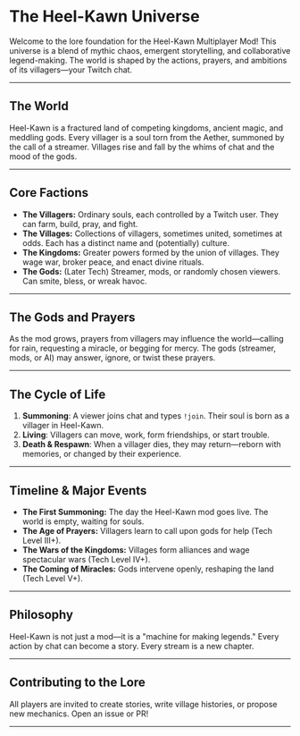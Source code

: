# The Heel-Kawn Universe

Welcome to the lore foundation for the Heel-Kawn Multiplayer Mod! This universe is a blend of mythic chaos, emergent storytelling, and collaborative legend-making. The world is shaped by the actions, prayers, and ambitions of its villagers—your Twitch chat.

---

## The World

Heel-Kawn is a fractured land of competing kingdoms, ancient magic, and meddling gods. Every villager is a soul torn from the Aether, summoned by the call of a streamer. Villages rise and fall by the whims of chat and the mood of the gods.

---

## Core Factions

- **The Villagers:** Ordinary souls, each controlled by a Twitch user. They can farm, build, pray, and fight.
- **The Villages:** Collections of villagers, sometimes united, sometimes at odds. Each has a distinct name and (potentially) culture.
- **The Kingdoms:** Greater powers formed by the union of villages. They wage war, broker peace, and enact divine rituals.
- **The Gods:** (Later Tech) Streamer, mods, or randomly chosen viewers. Can smite, bless, or wreak havoc.

---

## The Gods and Prayers

As the mod grows, prayers from villagers may influence the world—calling for rain, requesting a miracle, or begging for mercy. The gods (streamer, mods, or AI) may answer, ignore, or twist these prayers.

---

## The Cycle of Life

1. **Summoning**: A viewer joins chat and types `!join`. Their soul is born as a villager in Heel-Kawn.
2. **Living**: Villagers can move, work, form friendships, or start trouble.
3. **Death & Respawn**: When a villager dies, they may return—reborn with memories, or changed by their experience.

---

## Timeline & Major Events

- **The First Summoning:** The day the Heel-Kawn mod goes live. The world is empty, waiting for souls.
- **The Age of Prayers:** Villagers learn to call upon gods for help (Tech Level III+).
- **The Wars of the Kingdoms:** Villages form alliances and wage spectacular wars (Tech Level IV+).
- **The Coming of Miracles:** Gods intervene openly, reshaping the land (Tech Level V+).

---

## Philosophy

Heel-Kawn is not just a mod—it is a "machine for making legends." Every action by chat can become a story. Every stream is a new chapter.

---

## Contributing to the Lore

All players are invited to create stories, write village histories, or propose new mechanics. Open an issue or PR!

---
